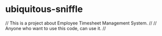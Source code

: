# ubiquitous-sniffle
// This is a project about Employee Timesheet Management System. //
// Anyone who want to use this code, can use it. //
